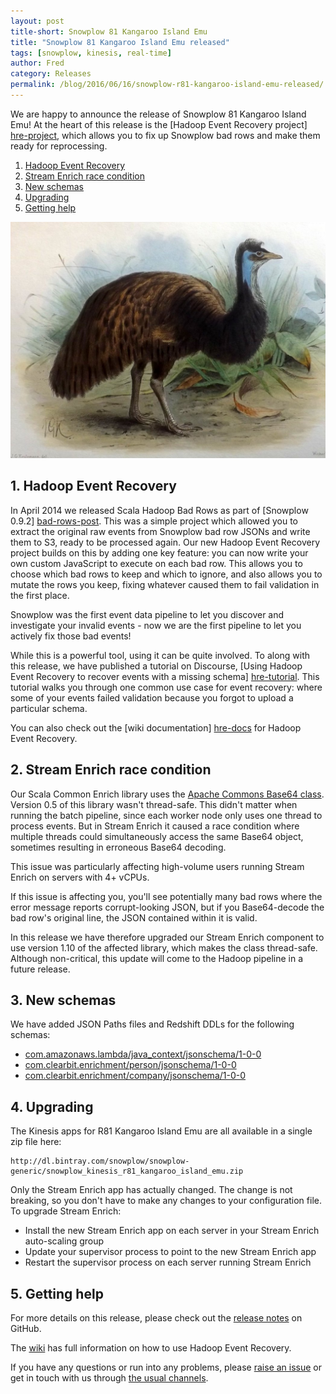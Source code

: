 ```yaml
---
layout: post
title-short: Snowplow 81 Kangaroo Island Emu
title: "Snowplow 81 Kangaroo Island Emu released"
tags: [snowplow, kinesis, real-time]
author: Fred
category: Releases
permalink: /blog/2016/06/16/snowplow-r81-kangaroo-island-emu-released/
---
```


We are happy to announce the release of Snowplow 81 Kangaroo Island Emu! At the heart of this release is the [Hadoop Event Recovery project] [hre-project], which allows you to fix up Snowplow bad rows and make them ready for reprocessing.

1. [Hadoop Event Recovery](/blog/2016/06/16/snowplow-r81-kangaroo-island-emu-released#her)
2. [Stream Enrich race condition](/blog/2016/06/16/snowplow-r81-kangaroo-island-emu-released#race)
3. [New schemas](/blog/2016/06/16/snowplow-r81-kangaroo-island-emu-released#schemas)
4. [Upgrading](/blog/2016/06/16/snowplow-r81-kangaroo-island-emu-released#upgrading)
5. [Getting help](/blog/2016/06/16/snowplow-r81-kangaroo-island-emu-released#help)

![kangaroo-island-emu][kangaroo-island-emu]

<!--more-->

<h2 id="her">1. Hadoop Event Recovery</h2>

In April 2014 we released Scala Hadoop Bad Rows as part of [Snowplow 0.9.2] [bad-rows-post]. This was a simple project which allowed you to extract the original raw events from Snowplow bad row JSONs and write them to S3, ready to be processed again. Our new Hadoop Event Recovery project builds on this by adding one key feature: you can now write your own custom JavaScript to execute on each bad row. This allows you to choose which bad rows to keep and which to ignore, and also allows you to mutate the rows you keep, fixing whatever caused them to fail validation in the first place.

Snowplow was the first event data pipeline to let you discover and investigate your invalid events - now we are the first pipeline to let you actively fix those bad events!

While this is a powerful tool, using it can be quite involved. To along with this release, we have published a  tutorial on Discourse, [Using Hadoop Event Recovery to recover events with a missing schema] [hre-tutorial]. This tutorial walks you through one common use case for event recovery: where some of your events failed validation because you forgot to upload a particular schema.

You can also check out the [wiki documentation] [hre-docs] for Hadoop Event Recovery.

<h2 id="race">2. Stream Enrich race condition</h2>

Our Scala Common Enrich library uses the [Apache Commons Base64 class][base64]. Version 0.5 of this library wasn't thread-safe. This didn't matter when running the batch pipeline, since each worker node only uses one thread to process events. But in Stream Enrich it caused a race condition where multiple threads could simultaneously access the same Base64 object, sometimes resulting in erroneous Base64 decoding.

This issue was particularly affecting high-volume users running Stream Enrich on servers with 4+ vCPUs.

If this issue is affecting you, you'll see potentially many bad rows where the error message reports corrupt-looking JSON, but if you Base64-decode the bad row's original line, the JSON contained within it is valid.

In this release we have therefore upgraded our Stream Enrich component to use version 1.10 of the affected library, which makes the class thread-safe. Although non-critical, this update will come to the Hadoop pipeline in a future release.

<h2 id="schemas">3. New schemas</h2>

We have added JSON Paths files and Redshift DDLs for the following schemas:

* [com.amazonaws.lambda/java_context/jsonschema/1-0-0](https://github.com/snowplow/iglu-central/blob/master/schemas/com.amazon.aws.lambda/java_context/jsonschema/1-0-0)
* [com.clearbit.enrichment/person/jsonschema/1-0-0](https://github.com/snowplow/iglu-central/blob/master/schemas/com.clearbit.enrichment/person/jsonschema/1-0-0)
* [com.clearbit.enrichment/company/jsonschema/1-0-0](https://github.com/snowplow/iglu-central/blob/master/schemas/com.clearbit.enrichment/company/jsonschema/1-0-0)

<h2 id="upgrading">4. Upgrading</h2>

The Kinesis apps for R81 Kangaroo Island Emu are all available in a single zip file here:

    http://dl.bintray.com/snowplow/snowplow-generic/snowplow_kinesis_r81_kangaroo_island_emu.zip

Only the Stream Enrich app has actually changed. The change is not breaking, so you don't have to make any changes to your configuration file. To upgrade Stream Enrich:

* Install the new Stream Enrich app on each server in your Stream Enrich auto-scaling group
* Update your supervisor process to point to the new Stream Enrich app
* Restart the supervisor process on each server running Stream Enrich

<h2 id="help">5. Getting help</h2>

For more details on this release, please check out the [release notes][snowplow-release] on GitHub.

The [wiki][hre-docs] has full information on how to use Hadoop Event Recovery.

If you have any questions or run into any problems, please [raise an issue][issues] or get in touch with us through [the usual channels][talk-to-us].

[kangaroo-island-emu]: /assets/img/blog/2016/06/kangaroo-island-emu.jpg
[snowplow-release]: https://github.com/snowplow/snowplow/releases/r81-kangaroo-island-emu

[bad-rows-post]: /blog/2014/04/30/snowplow-0.9.2-released-for-new-cloudfront-log-format/#other

[hre-docs]: https://github.com/snowplow/snowplow/wiki/Hadoop-Event-Recovery
[hre-project]: https://github.com/snowplow/snowplow/tree/master/3-enrich/hadoop-event-recovery
[hre-tutorial]: http://discourse.snowplowanalytics.com/t/using-hadoop-event-recovery-to-recover-events-with-a-missing-schema/351

[base64]: https://commons.apache.org/proper/commons-codec/apidocs/org/apache/commons/codec/binary/Base64.html

[issues]: https://github.com/snowplow/snowplow/issues/new
[talk-to-us]: https://github.com/snowplow/snowplow/wiki/Talk-to-us
